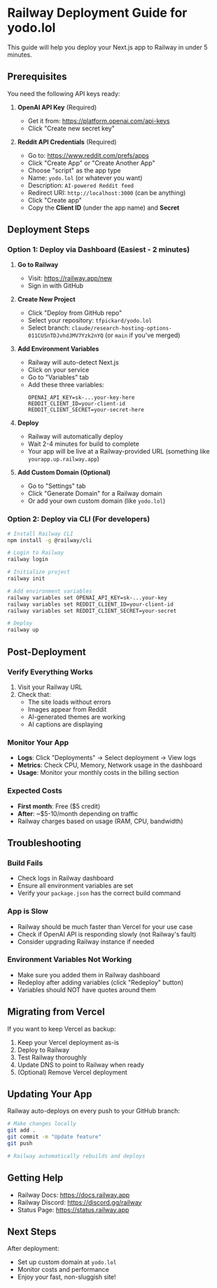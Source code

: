 # Railway Deployment Guide for yodo.lol

This guide will help you deploy your Next.js app to Railway in under 5 minutes.

## Prerequisites

You need the following API keys ready:

1. **OpenAI API Key** (Required)
   - Get it from: https://platform.openai.com/api-keys
   - Click "Create new secret key"

2. **Reddit API Credentials** (Required)
   - Go to: https://www.reddit.com/prefs/apps
   - Click "Create App" or "Create Another App"
   - Choose "script" as the app type
   - Name: `yodo.lol` (or whatever you want)
   - Description: `AI-powered Reddit feed`
   - Redirect URI: `http://localhost:3000` (can be anything)
   - Click "Create app"
   - Copy the **Client ID** (under the app name) and **Secret**

## Deployment Steps

### Option 1: Deploy via Dashboard (Easiest - 2 minutes)

1. **Go to Railway**
   - Visit: https://railway.app/new
   - Sign in with GitHub

2. **Create New Project**
   - Click "Deploy from GitHub repo"
   - Select your repository: `tfpickard/yodo.lol`
   - Select branch: `claude/research-hosting-options-011CUSnTDJvhdJMV7Yzk2nYQ` (or `main` if you've merged)

3. **Add Environment Variables**
   - Railway will auto-detect Next.js
   - Click on your service
   - Go to "Variables" tab
   - Add these three variables:
     ```
     OPENAI_API_KEY=sk-...your-key-here
     REDDIT_CLIENT_ID=your-client-id
     REDDIT_CLIENT_SECRET=your-secret-here
     ```

4. **Deploy**
   - Railway will automatically deploy
   - Wait 2-4 minutes for build to complete
   - Your app will be live at a Railway-provided URL (something like `yourapp.up.railway.app`)

5. **Add Custom Domain (Optional)**
   - Go to "Settings" tab
   - Click "Generate Domain" for a Railway domain
   - Or add your own custom domain (like `yodo.lol`)

### Option 2: Deploy via CLI (For developers)

```bash
# Install Railway CLI
npm install -g @railway/cli

# Login to Railway
railway login

# Initialize project
railway init

# Add environment variables
railway variables set OPENAI_API_KEY=sk-...your-key
railway variables set REDDIT_CLIENT_ID=your-client-id
railway variables set REDDIT_CLIENT_SECRET=your-secret

# Deploy
railway up
```

## Post-Deployment

### Verify Everything Works

1. Visit your Railway URL
2. Check that:
   - The site loads without errors
   - Images appear from Reddit
   - AI-generated themes are working
   - AI captions are displaying

### Monitor Your App

- **Logs**: Click "Deployments" → Select deployment → View logs
- **Metrics**: Check CPU, Memory, Network usage in the dashboard
- **Usage**: Monitor your monthly costs in the billing section

### Expected Costs

- **First month**: Free ($5 credit)
- **After**: ~$5-10/month depending on traffic
- Railway charges based on usage (RAM, CPU, bandwidth)

## Troubleshooting

### Build Fails
- Check logs in Railway dashboard
- Ensure all environment variables are set
- Verify your `package.json` has the correct build command

### App is Slow
- Railway should be much faster than Vercel for your use case
- Check if OpenAI API is responding slowly (not Railway's fault)
- Consider upgrading Railway instance if needed

### Environment Variables Not Working
- Make sure you added them in Railway dashboard
- Redeploy after adding variables (click "Redeploy" button)
- Variables should NOT have quotes around them

## Migrating from Vercel

If you want to keep Vercel as backup:

1. Keep your Vercel deployment as-is
2. Deploy to Railway
3. Test Railway thoroughly
4. Update DNS to point to Railway when ready
5. (Optional) Remove Vercel deployment

## Updating Your App

Railway auto-deploys on every push to your GitHub branch:

```bash
# Make changes locally
git add .
git commit -m "Update feature"
git push

# Railway automatically rebuilds and deploys
```

## Getting Help

- Railway Docs: https://docs.railway.app
- Railway Discord: https://discord.gg/railway
- Status Page: https://status.railway.app

## Next Steps

After deployment:
- Set up custom domain at `yodo.lol`
- Monitor costs and performance
- Enjoy your fast, non-sluggish site!
